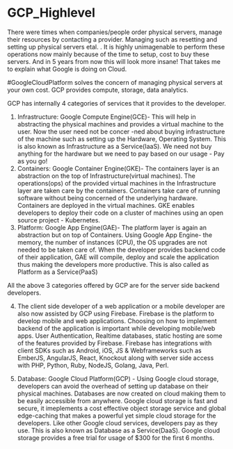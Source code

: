 # GCP_Highlevel

There were times when companies/people order physical servers, manage their resources by contacting a provider.
Managing such as resetting and setting up physical servers etal. .
It is highly unimagenable to perform these operations now mainly because of the time to setup, cost to buy these servers.
And in 5 years from now this will look more insane! That takes me to explain what Google is doing on Cloud.


#GoogleCloudPlatform solves the concern of managing physical servers at your own cost.
GCP provides compute, storage, data analytics. 

GCP has internally 4 categories of services that it provides to the developer.
1. Infrastructure: Google Compute Engine(GCE)- 
This will help in abstracting the physical machines and provides a virtual machine to the user. Now the user need not be concer
-ned about buying infrastructure of the machine such as setting up the Hardware, Operating System. This is also known as Infrastructure as a Service(IaaS). We need not buy anything for the hardware but we need to pay based on our usage - Pay as you go!
2. Containers: Google Container Engine(GKE)-
The containers layer is an abstraction on the top of Infrastructure(virtual machines). The operations(ops) of the provided virtual machines in the Infrastructure layer are taken care by the containers. Containers take care of running software without being concerned of the underlying hardware. Containers are deployed in the virtual machines. GKE enables developers to deploy their code on a cluster of machines using an open source project - Kubernetes.  
3. Platform: Google App Engine(GAE)-
The platform layer is again an abstraction but on top of Containers. Using Google App Engine- the memory, the number of instances (CPU), the OS upgrades are not needed to be taken care of. When the developer provides backend code of their application, GAE will compile, deploy and scale the application thus making the developers more productive. This is also called as Platform as a Service(PaaS)

All the above 3 categories offered by GCP are for the server side backend developers.

4. The client side developer of a web application or a mobile developer are also now assisted by GCP using Firebase. Firebase is the platform to develop mobile and web applications. Choosing on how to implement backend of the application is important while developing mobile/web apps. User Authentication, Realtime databases, static hosting are some of the features provided by Firebase. Firebase has integrations with client SDKs such as Android, iOS, JS & Webframeworks such as EmberJS, AngularJS, React, Knockout along with server side access with PHP, Python, Ruby, NodeJS, Golang, Java, Perl.

5. Database: Google Cloud Platform(GCP) -
Using Google cloud storage, developers can avoid the overhead of setting up database on their physical machines. Databases are now created on cloud making them to be easily accessible from anywhere. Google cloud storage is fast and secure, it imeplements a cost effective object storage service and global edge-caching that makes a powerful yet simple cloud storage for the developers. Like other Google cloud services, developers pay as they use. This is also known as Database as a Service(DaaS). Google cloud storage provides a free trial for usage of $300 for the first 6 months.
